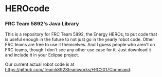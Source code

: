 # HEROcode
### FRC Team 5892's Java Library

This is a repository for FRC Team 5892, the Energy HEROs, to put code that is useful enough in the future to not just go in the yearly robot code. Other FRC teams are free to use it themselves. And I guess people who aren't on FRC teams, though I don't see any other use case for it. Just download it and include it in your Eclipse project.

Our current actual robot code is at https://github.com/Team5892Steamworks/FRC2017Command.
